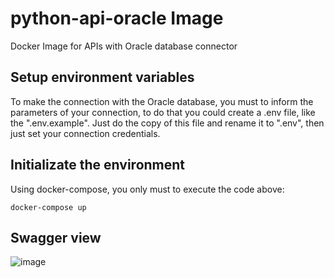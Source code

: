 # python-api-oracle Image

Docker Image for APIs with Oracle database connector


## Setup environment variables

To make the connection with the Oracle database, you must to inform the parameters of your connection, to do that you could create a .env file, like the ".env.example". Just do the copy of this file and rename it to ".env", then just set your connection credentials.


## Initializate the environment

Using docker-compose, you only must to execute the code above:
```shell
docker-compose up
```

## Swagger view

![image](https://user-images.githubusercontent.com/14059473/117734782-89e61700-b1ca-11eb-93c6-ac2786b4272f.png)
